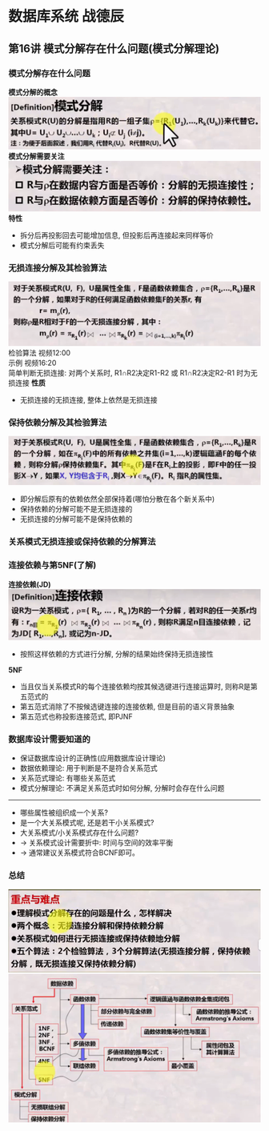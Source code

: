 # 数据库系统 战德辰
## 第16讲 模式分解存在什么问题(模式分解理论)
### 模式分解存在什么问题
**模式分解的概念**  
![概念](imgs/image-75.png)  
**模式分解需要关注**  
![需要关注的内容](imgs/image-76.png)  
**特性**
* 拆分后再投影回去可能增加信息, 但投影后再连接起来同样等价
* 模式分解后可能有约束丢失
### 无损连接分解及其检验算法
![概念](imgs/image-77.png)  
检验算法 视频12:00  
示例 视频16:20  
简单判断无损连接: 对两个关系时, R1∩R2决定R1-R2 或 R1∩R2决定R2-R1 时为无损连接
**性质**
* 无损连接的无损连接, 整体上依然是无损连接
### 保持依赖分解及其检验算法
![概念](imgs/image-78.png)  
* 即分解后原有的依赖依然全部保持着(哪怕分散在各个新关系中)
* 保持依赖的分解可能不是无损连接的
* 无损连接的分解可能不是保持依赖的
### 关系模式无损连接或保持依赖的分解算法
### 连接依赖与第5NF(了解)
**连接依赖(JD)**  
![连接依赖](imgs/image-79.png)  
* 按照这样依赖的方式进行分解, 分解的结果始终保持无损连接性

**5NF**
* 当且仅当关系模式R的每个连接依赖均按其候选键进行连接运算时, 则称R是第五范式的
* 第五范式消除了不按候选键连接的连接依赖, 但是目前的语义背景抽象
* 第五范式也称投影连接范式, 即PJNF
### 数据库设计需要知道的
* 保证数据库设计的正确性(应用数据库设计理论)
* 数据依赖理论: 用于判断是不是符合关系范式
* 关系范式理论: 有哪些关系范式
* 模式分解理论: 不满足关系范式时如何分解, 分解时会存在什么问题
---
* 哪些属性被组织成一个关系?
* 是一个大关系模式呢, 还是若干小关系模式?
* 大关系模式/小关系模式存在什么问题?
* -> 关系模式设计需要折中: 时间与空间的效率平衡
* -> 通常建议关系模式符合BCNF即可。
### 总结
![章节重难点](imgs/image-74.png)  
![章节学习内容](imgs/image-80.png)